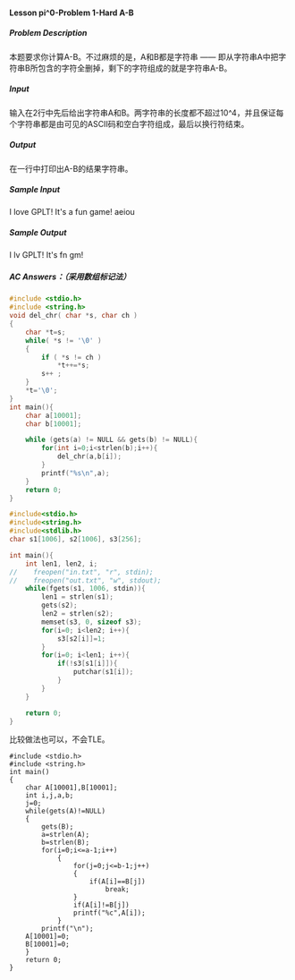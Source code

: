 #### Lesson pi^0-Problem 1-Hard A-B

##### Problem Description

本题要求你计算A-B。不过麻烦的是，A和B都是字符串 —— 即从字符串A中把字符串B所包含的字符全删掉，剩下的字符组成的就是字符串A-B。

##### Input

输入在2行中先后给出字符串A和B。两字符串的长度都不超过10^4，并且保证每个字符串都是由可见的ASCII码和空白字符组成，最后以换行符结束。

##### Output

在一行中打印出A-B的结果字符串。

##### Sample Input

I love GPLT!  It's a fun game!
aeiou

##### Sample Output

I lv GPLT!  It's  fn gm!

##### AC Answers：（采用数组标记法）

```c
#include <stdio.h>
#include <string.h>
void del_chr( char *s, char ch )
{
    char *t=s;
    while( *s != '\0' )
    {
        if ( *s != ch )
            *t++=*s;
        s++ ;
    }
    *t='\0';
}
int main(){
    char a[10001];
    char b[10001];

    while (gets(a) != NULL && gets(b) != NULL){
        for(int i=0;i<strlen(b);i++){
            del_chr(a,b[i]);
        }
        printf("%s\n",a);
    }
    return 0;
}
```

```c
#include<stdio.h>
#include<string.h>
#include<stdlib.h>
char s1[1006], s2[1006], s3[256];

int main(){
    int len1, len2, i;
//    freopen("in.txt", "r", stdin);
//    freopen("out.txt", "w", stdout);
    while(fgets(s1, 1006, stdin)){
        len1 = strlen(s1);
        gets(s2);
        len2 = strlen(s2);
        memset(s3, 0, sizeof s3);
        for(i=0; i<len2; i++){
            s3[s2[i]]=1;
        }
        for(i=0; i<len1; i++){
            if(!s3[s1[i]]){
                putchar(s1[i]);
            }
        }
    }

    return 0;
}
```

比较做法也可以，不会TLE。

```
#include <stdio.h>
#include <string.h>
int main()
{
    char A[10001],B[10001];
    int i,j,a,b;
    j=0;
    while(gets(A)!=NULL)
    {
        gets(B);
        a=strlen(A);
        b=strlen(B);
        for(i=0;i<=a-1;i++)
            {
                for(j=0;j<=b-1;j++)
                {
                    if(A[i]==B[j])
                        break;
                }
                if(A[i]!=B[j])
                printf("%c",A[i]);
            }
        printf("\n");
    A[10001]=0;
    B[10001]=0;
    }
    return 0;
}
```

